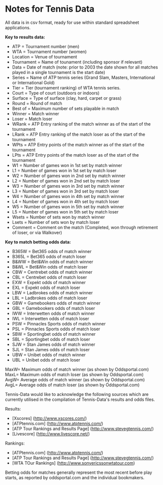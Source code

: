 # Notes for Tennis Data

All data is in csv format, ready for use within standard spreadsheet applications. 

**Key to results data:**

* ATP = Tournament number (men)
* WTA = Tournament number (women)
* Location = Venue of tournament
* Tournament = Name of tounament (including sponsor if relevant)
* Data = Date of match (note: prior to 2003 the date shown for all matches played in a single tournament is the start date)
* Series = Name of ATP tennis series (Grand Slam, Masters, International or International Gold)
* Tier = Tier (tournament ranking) of WTA tennis series.
* Court = Type of court (outdoors or indoors)
* Surface = Type of surface (clay, hard, carpet or grass)
* Round = Round of match
* Best of = Maximum number of sets playable in match
* Winner = Match winner
* Loser = Match loser
* WRank = ATP Entry ranking of the match winner as of the start of the tournament
* LRank = ATP Entry ranking of the match loser as of the start of the tournament
* WPts = ATP Entry points of the match winner as of the start of the tournament
* LPts = ATP Entry points of the match loser as of the start of the tournament
* W1 = Number of games won in 1st set by match winner
* L1 = Number of games won in 1st set by match loser
* W2 = Number of games won in 2nd set by match winner
* L2 = Number of games won in 2nd set by match loser
* W3 = Number of games won in 3rd set by match winner
* L3 = Number of games won in 3rd set by match loser
* W4 = Number of games won in 4th set by match winner
* L4 = Number of games won in 4th set by match loser
* W5 = Number of games won in 5th set by match winner
* L5 = Number of games won in 5th set by match loser
* Wsets = Number of sets won by match winner
* Lsets = Number of sets won by match loser
* Comment = Comment on the match (Completed, won through retirement of loser, or via Walkover)


**Key to match betting odds data:**

* B365W = Bet365 odds of match winner
* B365L = Bet365 odds of match loser
* B&WW = Bet&Win odds of match winner
* B&WL = Bet&Win odds of match loser
* CBW = Centrebet odds of match winner
* CBL = Centrebet odds of match loser
* EXW = Expekt odds of match winner
* EXL = Expekt odds of match loser
* LBW = Ladbrokes odds of match winner
* LBL = Ladbrokes odds of match loser
* GBW = Gamebookers odds of match winner
* GBL = Gamebookers odds of match loser
* IWW = Interwetten odds of match winner
* IWL = Interwetten odds of match loser
* PSW = Pinnacles Sports odds of match winner
* PSL = Pinnacles Sports odds of match loser
* SBW = Sportingbet odds of match winner
* SBL = Sportingbet odds of match loser
* SJW = Stan James odds of match winner
* SJL = Stan James odds of match loser
* UBW = Unibet odds of match winner
* UBL = Unibet odds of match loser

MaxW= Maximum odds of match winner (as shown by Oddsportal.com)
MaxL= Maximum odds of match loser (as shown by Oddsportal.com)
AvgW= Average odds of match winner (as shown by Oddsportal.com)
AvgL= Average odds of match loser (as shown by Oddsportal.com)


Tennis-Data would like to acknowledge the following sources which are currently utilised in the compilation of Tennis-Data's results and odds files.

Results:
- [Xscores]  (http://www.xscores.com/)
- [ATPtennis.com] (http://www.atptennis.com/)
- [ATP Tour Rankings and Results Page] (http://www.stevegtennis.com/)
- [Livescore] (http://www.livescore.net/)

Rankings:
- [ATPtennis.com] (http://www.atptennis.com/)
- [ATP Tour Rankings and Results Page] (http://www.stevegtennis.com/)
- [WTA TOur Rankings] (http://www.sonyericssonwtatour.com)

Betting odds for matches generally represent the most recent before play starts, as reported by oddsportal.com and the individual bookmakers.

